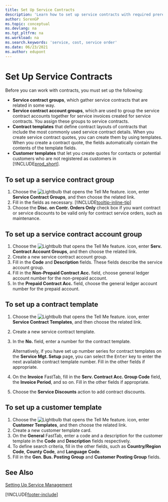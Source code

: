 ```yaml
---
title: Set Up Service Contracts
description: 'Learn how to set up service contracts with required prerequisites including service contract groups, contract templates and customer templates.'
author: SorenGP
ms.topic: conceptual
ms.devlang: na
ms.tgt_pltfrm: na
ms.workload: na
ms.search.keywords: 'service, cost, service order'
ms.date: 06/23/2021
ms.author: edupont
---
```


# <a name="set-up-service-contracts" />Set Up Service Contracts
Before you can work with contracts, you must set up the following: 

* **Service contract groups**, which gather service contracts that are related in some way.
* **Service contract account groups**, which are used to group the service contract accounts together for service invoices created for service contracts. You assign these groups to service contracts.  
* **Contract templates** that define contract layouts of contracts that include the most commonly used service contract details. When you create service contract quotes, you can create them by using templates. When you create a contract quote, the fields automatically contain the contents of the template fields.
* **Customer templates** that let you create quotes for contacts or potential customers who are not registered as customers in [!INCLUDE[prod_short](includes/prod_short.md)].  

## <a name="to-set-up-a-service-contract-group" />To set up a service contract group
1. Choose the ![Lightbulb that opens the Tell Me feature.](media/ui-search/search_small.png "Tell me what you want to do") icon, enter **Service Contract Groups**, and then choose the related link.  
2. Fill in the fields as necessary. [!INCLUDE[tooltip-inline-tip](includes/tooltip-inline-tip_md.md)]
3. Choose the **Disc. on Contr. Orders Only** check box if you want contract or service discounts to be valid only for contract service orders, such as maintenance.  

## <a name="to-set-up-a-service-contract-account-group" />To set up a service contract account group
1. Choose the ![Lightbulb that opens the Tell Me feature.](media/ui-search/search_small.png "Tell me what you want to do") icon, enter **Serv. Contract Account Groups**, and then choose the related link.  
2. Create a new service contract account group.   
3. Fill in the **Code** and **Description** fields. These fields describe the service account group.  
4. Fill in the **Non-Prepaid Contract Acc.** field, choose general ledger account number for the non-prepaid account.  
5. In the **Prepaid Contract Acc.** field, choose the general ledger account number for the prepaid account.  

## <a name="to-set-up-a-contract-template" />To set up a contract template
1. Choose the ![Lightbulb that opens the Tell Me feature.](media/ui-search/search_small.png "Tell me what you want to do") icon, enter **Service Contract Templates**, and then choose the related link.  
2. Create a new service contract template.  
3. In the **No.** field, enter a number for the contract template.  
  
     Alternatively, if you have set up number series for contract templates on the **Service Mgt. Setup** page, you can select the <kbd>Enter</kbd> key to enter the next available contract template number. Fill in the other fields if appropriate.  
  
4. On the **Invoice** FastTab, fill in the **Serv. Contract Acc. Group Code** field, the **Invoice Period**, and so on. Fill in the other fields if appropriate.  
5. Choose the **Service Discounts** action to add contract discounts.  

## <a name="to-set-up-a-customer-template" />To set up a customer template
1. Choose the ![Lightbulb that opens the Tell Me feature.](media/ui-search/search_small.png "Tell me what you want to do") icon, enter **Customer Templates**, and then choose the related link.  
2. Create a new customer template card.  
3. On the **General** FastTab, enter a code and a description for the customer template in the **Code** and **Description** fields respectively. 
4. To define search criteria, fill in the other fields, such as **Country/Region Code**, **County Code**, and **Language Code**.  
5. Fill in the **Gen. Bus. Posting Group** and **Customer Posting Group** fields.  

## <a name="see-also" />See Also
[Setting Up Service Management](service-setup-service.md)

[!INCLUDE[footer-include](includes/footer-banner.md)]
